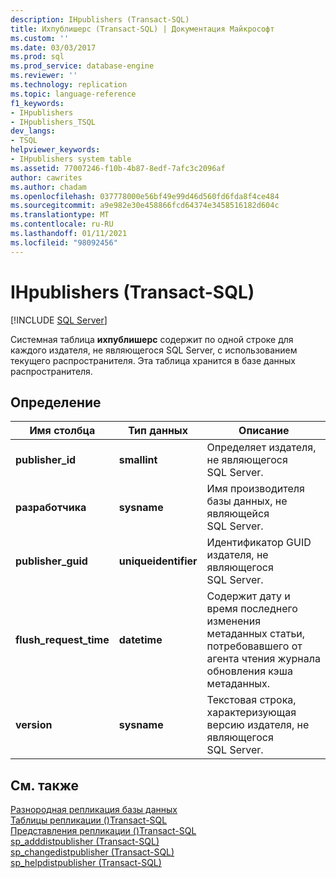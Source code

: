 ```yaml
---
description: IHpublishers (Transact-SQL)
title: Ихпублишерс (Transact-SQL) | Документация Майкрософт
ms.custom: ''
ms.date: 03/03/2017
ms.prod: sql
ms.prod_service: database-engine
ms.reviewer: ''
ms.technology: replication
ms.topic: language-reference
f1_keywords:
- IHpublishers
- IHpublishers_TSQL
dev_langs:
- TSQL
helpviewer_keywords:
- IHpublishers system table
ms.assetid: 77007246-f10b-4b87-8edf-7afc3c2096af
author: cawrites
ms.author: chadam
ms.openlocfilehash: 037778000e56bf49e99d46d560fd6fda8f4ce484
ms.sourcegitcommit: a9e982e30e458866fcd64374e3458516182d604c
ms.translationtype: MT
ms.contentlocale: ru-RU
ms.lasthandoff: 01/11/2021
ms.locfileid: "98092456"
---
```

# <a name="ihpublishers-transact-sql"></a>IHpublishers (Transact-SQL)
[!INCLUDE [SQL Server](../../includes/applies-to-version/sqlserver.md)]

  Системная таблица **ихпублишерс** содержит по одной строке для каждого издателя, не являющегося SQL Server, с использованием текущего распространителя. Эта таблица хранится в базе данных распространителя.  
  
## <a name="definition"></a>Определение  
  
|Имя столбца|Тип данных|Описание|  
|-----------------|---------------|-----------------|  
|**publisher_id**|**smallint**|Определяет издателя, не являющегося SQL Server.|  
|**разработчика**|**sysname**|Имя производителя базы данных, не являющейся SQL Server.|  
|**publisher_guid**|**uniqueidentifier**|Идентификатор GUID издателя, не являющегося SQL Server.|  
|**flush_request_time**|**datetime**|Содержит дату и время последнего изменения метаданных статьи, потребовавшего от агента чтения журнала обновления кэша метаданных.|  
|**version**|**sysname**|Текстовая строка, характеризующая версию издателя, не являющегося SQL Server.|  
  
## <a name="see-also"></a>См. также  
 [Разнородная репликация базы данных](../../relational-databases/replication/non-sql/heterogeneous-database-replication.md)   
 [Таблицы репликации &#40;&#41;Transact-SQL ](../../relational-databases/system-tables/replication-tables-transact-sql.md)   
 [Представления репликации &#40;&#41;Transact-SQL ](../../relational-databases/system-views/replication-views-transact-sql.md)   
 [sp_adddistpublisher &#40;Transact-SQL&#41;](../../relational-databases/system-stored-procedures/sp-adddistpublisher-transact-sql.md)   
 [sp_changedistpublisher (Transact-SQL)](../../relational-databases/system-stored-procedures/sp-changedistpublisher-transact-sql.md)   
 [sp_helpdistpublisher (Transact-SQL)](../../relational-databases/system-stored-procedures/sp-helpdistpublisher-transact-sql.md)  
  
  
